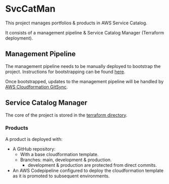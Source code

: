# SvcCatMan

This project manages portfolios & products in AWS Service Catalog.

It consists of a management pipeline & Service Catalog Manager (Terraform
deployment).

## Management Pipeline

The management pipeline needs to be manually deployed to bootstrap the project.
Instructions for bootstrapping can be found [here](INSTALL.md).

Once bootstrapped, updates to the management pipeline will be handled by
[AWS Cloudformation GitSync](https://docs.aws.amazon.com/AWSCloudFormation/latest/UserGuide/git-sync.html).

## Service Catalog Manager

The core of the project is stored in the [terraform directory](terraform/).

### Products

A product is deployed with:
* A GitHub repository:
  * With a base cloudformation template.
  * Branches: main, development & production.
    * development & production are protected from direct commits.
* An AWS Codepipeline configured to deploy the cloudformation template as it is
promoted to subsequent environments.
